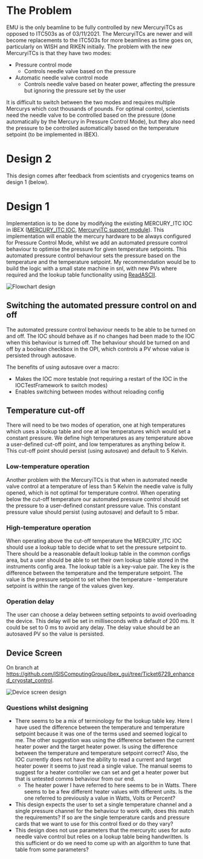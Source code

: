 # The Problem

EMU is the only beamline to be fully controlled by new MercuryiTCs as opposed to ITC503s as of 03/11/2021. The MercuryiTCs are newer and will become replacements to the ITC503s for more beamlines as time goes on, particularly on WISH and RIKEN initially. The problem with the new MercuryiTCs is that they have two modes:

- Pressure control mode
  - Controls needle valve based on the pressure
- Automatic needle valve control mode
  - Controls needle valve based on heater power, affecting the pressure but ignoring the pressure set by the user

It is difficult to switch between the two modes and requires multiple Mercurys which cost thousands of pounds. For optimal control, scientists need the needle valve to be controlled based on the pressure (done automatically by the Mercury in Pressure Control Mode), but they also need the pressure to be controlled automatically based on the temperature setpoint (to be implemented in IBEX).

# Design 2

This design comes after feedback from scientists and cryogenics teams on design 1 (below).

# Design 1

Implementation is to be done by modifying the existing MERCURY_ITC IOC in IBEX ([MERCURY_ITC IOC](https://github.com/ISISComputingGroup/EPICS-ioc/tree/master/MERCURY_ITC), [MercuryiTC support module](https://github.com/ISISComputingGroup/EPICS-MercuryiTC)). This implementation will enable the mercury hardware to be always configured for Pressure Control Mode, whilst we add an automated pressure control behaviour to optimise the pressure for given temperature setpoints. This automated pressure control behaviour sets the pressure based on the temperature and the temperature setpoint. My recommendation would be to build the logic with a small state machine in snl, with new PVs where required and the lookup table functionality using [ReadASCII](https://github.com/ISISComputingGroup/EPICS-ReadASCII).

![Flowchart design](https://raw.githubusercontent.com/wiki/ISISComputingGroup/ibex_developers_manual/MercuryEnhancedCryo.drawio.png)

## Switching the automated pressure control on and off

The automated pressure control behaviour needs to be able to be turned on and off. The IOC should behave as if no changes had been made to the IOC when this behaviour is turned off. The behaviour should be turned on and off by a boolean checkbox in the OPI, which controls a PV whose value is persisted through autosave.

The benefits of using autosave over a macro:

- Makes the IOC more testable (not requiring a restart of the IOC in the IOCTestFramework to switch modes)
- Enables switching between modes without reloading config

## Temperature cut-off

There will need to be two modes of operation, one at high temperatures which uses a lookup table and one at low temperatures which would set a constant pressure. We define high temperatures as any temperature above a user-defined cut-off point, and low temperatures as anything below it. This cut-off point should persist (using autosave) and default to 5 Kelvin.

### Low-temperature operation

Another problem with the MercuryiTCs is that when in automated needle valve control at a temperature of less than 5 Kelvin the needle valve is fully opened, which is not optimal for temperature control. When operating below the cut-off temperature our automated pressure control should set the pressure to a user-defined constant pressure value. This constant pressure value should persist (using autosave) and default to 5 mbar.

### High-temperature operation

When operating above the cut-off temperature the MERCURY_ITC IOC should use a lookup table to decide what to set the pressure setpoint to. There should be a reasonable default lookup table in the common configs area, but a user should be able to set their own lookup table stored in the instruments config area. The lookup table is a key-value pair. The key is the difference between the temperature and the temperature setpoint. The value is the pressure setpoint to set when the temperature - temperature setpoint is within the range of the values given key.

### Operation delay

The user can choose a delay between setting setpoints to avoid overloading the device. This delay will be set in milliseconds with a default of 200                 ms. It could be set to 0 ms to avoid any delay. The delay value should be an autosaved PV so the value is persisted.


## Device Screen

On branch at https://github.com/ISISComputingGroup/ibex_gui/tree/Ticket6729_enhanced_cryostat_control.

![Device screen design](https://raw.githubusercontent.com/wiki/ISISComputingGroup/ibex_developers_manual/MercuryEnhancedCryoDeviceScreen.png)

### Questions whilst designing

- There seems to be a mix of terminology for the lookup table key. Here I have used the difference between the temperature and temperature setpoint because it was one of the terms used and seemed logical to me. The other suggestion was using the difference between the current heater power and the target heater power. Is using the difference between the temperature and temperature setpoint correct? Also, the IOC currently does not have the ability to read a current and target heater power it seems to just read a single value. The manual seems to suggest for a heater controller we can set and get a heater power but that is untested comms behaviour from our end.
  - The heater power I have referred to here seems to be in Watts. There seems to be a few different heater values with different units. Is the one referred to previously a value in Watts, Volts or Percent?
- This design expects the user to set a single temperature channel and a single pressure channel for the behaviour to work with, does this match the requirements? If so are the single temperature cards and pressure cards that we want to use for this control fixed or do they vary?
- This design does not use parameters that the mercuryitc uses for auto needle valve control but relies on a lookup table being handwritten. Is this sufficient or do we need to come up with an algorithm to tune that table from some parameters?